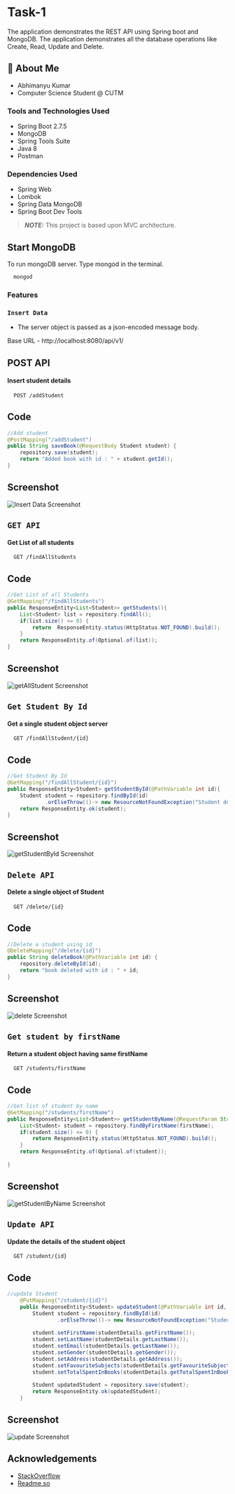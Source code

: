 
# Task-1

The application demonstrates the REST API using Spring boot and MongoDB. The application demonstrates all the database operations like Create, Read, Update and Delete.


## 🚀 About Me
* Abhimanyu Kumar
* Computer Science Student @ CUTM


### Tools and Technologies Used
* Spring Boot 2.7.5
* MongoDB
* Spring Tools Suite
* Java 8
* Postman

### Dependencies Used
* Spring Web
* Lombok
* Spring Data MongoDB
* Spring Boot Dev Tools

> **_NOTE:_**  This project is based upon MVC architecture.


## Start MongoDB

To run mongoDB server. Type mongod in the terminal.

```bash
  mongod
```

### Features
### `Insert Data`
* The server object is passed as a json-encoded message body.

Base URL - http://localhost:8080/api/v1/
## POST API

#### Insert student details 

```http
  POST /addStudent
```


## Code

```java
//Add student 
@PostMapping("/addStudent")
public String saveBook(@RequestBody Student student) {
	repository.save(student);
	return "Added book with id : " + student.getId();
}
```


## Screenshot

![Insert Data Screenshot](./Screenshots/insertData.jpg)


## `GET API`

#### Get List of all students

```http
  GET /findAllStudents
```


## Code

```java
//Get List of all Students 
@GetMapping("/findAllStudents")
public ResponseEntity<List<Student>> getStudents(){
	List<Student> list = repository.findAll();
	if(list.size() <= 0) {
		return 	ResponseEntity.status(HttpStatus.NOT_FOUND).build();
	}
	return ResponseEntity.of(Optional.of(list));
}
```


## Screenshot

![getAllStudent Screenshot](./Screenshots/getAllStudent.jpg)

## `Get Student By Id`

#### Get a single student object server

```http
  GET /findAllStudent/{id}
```


## Code

```java
//Get Student By Id
@GetMapping("/findAllStudent/{id}")
public ResponseEntity<Student> getStudentById(@PathVariable int id){
	Student student = repository.findById(id)
			.orElseThrow(()-> new ResourceNotFoundException("Student don't exist with id : " + id));
	return ResponseEntity.ok(student);
}
```


## Screenshot

![getStudentById Screenshot](./Screenshots/getStudentById.jpg)

## `Delete API`

#### Delete a single object of Student

```http
  GET /delete/{id}
```


## Code

```java
//Delete a student using id
@DeleteMapping("/delete/{id}")
public String deleteBook(@PathVariable int id) {
	repository.deleteById(id);
	return "book deleted with id : " + id;
}
```


## Screenshot

![delete Screenshot](./Screenshots/delete.jpg)

## `Get student by firstName`

#### Return a student object having same firstName

```http
  GET /students/firstName
```


## Code

```java
//Get list of student by name
@GetMapping("/students/firstName")
public ResponseEntity<List<Student>> getStudentByName(@RequestParam String firstName){
	List<Student> student = repository.findByFirstName(firstName);
	if(student.size() <= 0) {
		return ResponseEntity.status(HttpStatus.NOT_FOUND).build();
	}
	return ResponseEntity.of(Optional.of(student));
		
}
```


## Screenshot

![getStudentByName Screenshot](./Screenshots/getStudentByName.jpg)


## `Update API`

#### Update the details of the student object

```http
  GET /student/{id}
```


## Code

```java
//update Student
	@PutMapping("/student/{id}")
	public ResponseEntity<Student> updateStudent(@PathVariable int id, @RequestBody Student studentDetails){
		Student student = repository.findById(id)
				.orElseThrow(()-> new ResourceNotFoundException("Student don't exit with id : " + id));
		
		student.setFirstName(studentDetails.getFirstName());
		student.setLastName(studentDetails.getLastName());
		student.setEmail(studentDetails.getLastName());
		student.setGender(studentDetails.getGender());
		student.setAddress(studentDetails.getAddress());
		student.setFavouriteSubjects(studentDetails.getFavouriteSubjects());
		student.setTotalSpentInBooks(studentDetails.getTotalSpentInBooks());
			
		Student updatedStudent = repository.save(student);
		return ResponseEntity.ok(updatedStudent);
	}
```


## Screenshot

![update Screenshot](./Screenshots/update.jpg)







## Acknowledgements

 - [StackOverflow](https://stackoverflow.com/)
 - [Readme.so](https://readme.so/editor)
 

